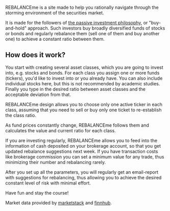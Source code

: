 REBALANCEme is a site made to help you rationally navigate through the storming environment of the securities market.

It is made for the followers of [the passive investment philosophy](https://en.wikipedia.org/wiki/Passive_management), or "buy-and-hold" approach. Such investors buy broadly diversified funds of stocks or bonds and regularly rebalance them (sell one of them and buy another one) to achieve a constant ratio between them.

## How does it work?
You start with creating several asset classes, which you are going to invest into, e.g. stocks and bonds. For each class you assign one or more funds (tickers), you'd like to invest into or you already have. You can also include individual stocks here, but this is not recommended by academic studies. Finally you type in the desired ratio between asset classes and the acceptable deviation from that.

REBALANCEme design allows you to choose only one active ticker in each class, assuming that you need to sell or buy only one ticket to re-establish the class ratio.

As fund prices constantly change, REBALANCEme follows them and calculates the value and current ratio for each class.

If you are investing regularly, REBALANCEme allows you to feed into the information of cash deposited on your brokerage account, so that you get updated rebalance suggestions next week. If you have transaction costs like brokerage commission you can set a minimum value for any trade, thus minimizing their number and rebalancing rarely.

After you set up all the parameters, you will regularly get an email-report with suggestions for rebalancing, thus allowing you to achieve the desired constant level of risk with minimal effort.

Have fun and stay the course!


Market data provided by [marketstack](marketstack.com) and [finnhub](https://finnhub.io/).
